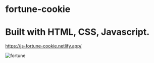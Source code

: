 # fortune-cookie
# Built with HTML, CSS, Javascript.


https://js-fortune-cookie.netlify.app/






![fortune](https://user-images.githubusercontent.com/24884380/168199505-2d6370bc-cf24-4675-ab48-3e17f9f972f4.jpg)
